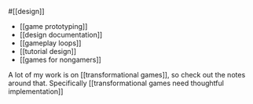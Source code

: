 #[[design]]

 - [[game prototyping]]
 - [[design documentation]]
 - [[gameplay loops]]
 - [[tutorial design]]
 - [[games for nongamers]]

A lot of my work is on [[transformational games]], so check out the notes around that. Specifically [[transformational games need thoughtful implementation]]
